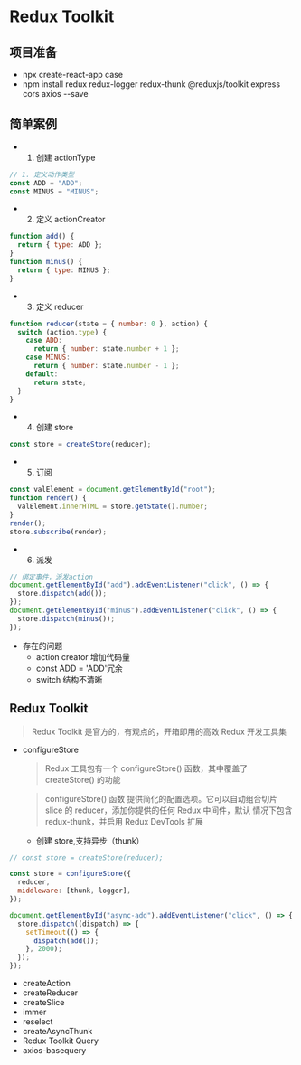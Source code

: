# Redux Toolkit

## 项目准备

- npx create-react-app case
- npm install redux redux-logger redux-thunk @reduxjs/toolkit express cors axios --save

## 简单案例

- 1. 创建 actionType

```js
// 1. 定义动作类型
const ADD = "ADD";
const MINUS = "MINUS";
```

- 2. 定义 actionCreator

```js
function add() {
  return { type: ADD };
}
function minus() {
  return { type: MINUS };
}
```

- 3. 定义 reducer

```js
function reducer(state = { number: 0 }, action) {
  switch (action.type) {
    case ADD:
      return { number: state.number + 1 };
    case MINUS:
      return { number: state.number - 1 };
    default:
      return state;
  }
}
```

- 4. 创建 store

```js
const store = createStore(reducer);
```

- 5. 订阅

```js
const valElement = document.getElementById("root");
function render() {
  valElement.innerHTML = store.getState().number;
}
render();
store.subscribe(render);
```

- 6. 派发

```js
// 绑定事件，派发action
document.getElementById("add").addEventListener("click", () => {
  store.dispatch(add());
});
document.getElementById("minus").addEventListener("click", () => {
  store.dispatch(minus());
});
```

- 存在的问题
  - action creator 增加代码量
  - const ADD = 'ADD'冗余
  - switch 结构不清晰

## Redux Toolkit

> Redux Toolkit 是官方的，有观点的，开箱即用的高效 Redux 开发工具集

- configureStore

  > Redux 工具包有一个 configureStore() 函数，其中覆盖了 createStore() 的功能

  > configureStore() 函数 提供简化的配置选项。它可以自动组合切片 slice 的 reducer，添加你提供的任何 Redux 中间件，默认 情况下包含 redux-thunk，并启用 Redux DevTools 扩展

  - 创建 store,支持异步（thunk）

```js
// const store = createStore(reducer);

const store = configureStore({
  reducer,
  middleware: [thunk, logger],
});

document.getElementById("async-add").addEventListener("click", () => {
  store.dispatch((dispatch) => {
    setTimeout(() => {
      dispatch(add());
    }, 2000);
  });
});
```

- createAction
- createReducer
- createSlice
- immer
- reselect
- createAsyncThunk
- Redux Toolkit Query
- axios-basequery
